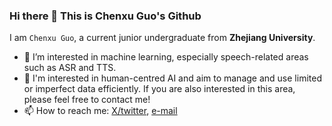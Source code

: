 ### Hi there 👋 This is Chenxu Guo's Github

I am `Chenxu Guo`,  a current junior undergraduate from **Zhejiang University**.

- 👀 I’m interested in machine learning, especially speech-related areas such as ASR and TTS.
- 🧠 I'm interested in human-centred AI and aim to manage and use limited or imperfect data efficiently. If you are also interested in this area, please feel free to contact me!
- 📫 How to reach me: [X/twitter](https://x.com/ChenxuGuo1225), [e-mail](louis.kwok.work@gmail.com)

<!---
ChenxuKwok/ChenxuKwok is a ✨ special ✨ repository because its `README.md` (this file) appears on your GitHub profile.
You can click the Preview link to take a look at your changes.
- 😄 Pronouns: ...
- ⚡ Fun fact: ...
- 💞️ I’m looking to collaborate on ...
--->
